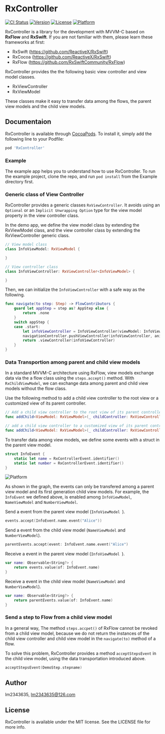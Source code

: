 # RxController

[![CI Status](https://img.shields.io/travis/lm2343635/RxController.svg?style=flat)](https://travis-ci.org/lm2343635/RxController)
[![Version](https://img.shields.io/cocoapods/v/RxController.svg?style=flat)](https://cocoapods.org/pods/RxController)
[![License](https://img.shields.io/cocoapods/l/RxController.svg?style=flat)](https://cocoapods.org/pods/RxController)
[![Platform](https://img.shields.io/cocoapods/p/RxController.svg?style=flat)](https://cocoapods.org/pods/RxController)

RxController is a library for the development with MVVM-C based on **RxFlow** and **RxSwift**.
If you are not familiar with them, please learn these frameworks at first:

- RxSwift (https://github.com/ReactiveX/RxSwift)
- RxCocoa (https://github.com/ReactiveX/RxSwift)
- RxFlow (https://github.com/RxSwiftCommunity/RxFlow)

RxController provides the the following basic view controller and view model classes.

- RxViewController
- RxViewModel

These classes make it easy to transfer data among the flows, the parent view models and the child view models.

## Documentaion

RxController is available through [CocoaPods](https://cocoapods.org). To install
it, simply add the following line to your Podfile:

```ruby
pod 'RxController'
```

### Example

The example app helps you to understand how to use RxController.
To run the example project, clone the repo, and run `pod install` from the Example directory first.

### Generic class of View Controller

RxController provides a generic classes `RxViewController`.
It avoids using an `Optional` or an `Implicit Unwrapping Option` type for the view model property in the view controller class.

In the demo app, we define the view model class by extending the RxViewModel class, and the view controller class by extending the RxViewController generic class.

```Swift
// View model class
class InfoViewModel: RxViewModel {

}

// View controller class
class InfoViewController: RxViewController<InfoViewModel> {

}
```

Then, we can initialize the `InfoViewController` with a safe way as the following.

```Swift 
func navigate(to step: Step) -> FlowContributors {
    guard let appStep = step as? AppStep else {
        return .none
    }
    switch appStep {
    case .start:
        let infoViewController = InfoViewController(viewModel: InfoViewModel())
        navigationController.pushViewController(infoViewController, animated: false)
        return .viewController(infoViewController)
    }
}
```

### Data Transportion among parent and child view models

In a standard MVVM-C architecture using RxFlow, view models exchange data via the a flow class using the `steps.accept()` method.
With `RxChildViewModel`, we can exchange data among parent and child view models without the flow class.

Use the following method to add a child view controller to the root view or a customized view of its parent controller.

```Swift
// Add a child view controller to the root view of its parent controller.
func addChild<ViewModel: RxViewModel>(_ childController: RxViewController<ViewModel>, completion: ((UIView) -> Void)? = nil)

// add a child view controller to a customized view of its parent controller.
func addChild<ViewModel: RxViewModel>(_ childController: RxViewController<ViewModel>, to view: UIView, completion: ((UIView) -> Void)? = nil)
```

To transfer data among view models, we define some events with a struct in the parent view model.

```Swift
struct InfoEvent {
    static let name = RxControllerEvent.identifier()
    static let number = RxControllerEvent.identifier()
}
```

![Platform](https://raw.githubusercontent.com/lm2343635/RxController/master/images/viewmodel.jpg)

As shown in the graph, the events can only be transfered among a parent view model and its first generation child view models.
For example, the `InfoEvent` we defined above, is enabled among `InfoViewModel`, `NameViewModel` and `NumberViewModel`.

Send a event from the parent view model (`InfoViewModel `).

```Swift
events.accept(InfoEvent.name.event("Alice"))
```

Send a event from the child view model (`NameViewModel` and `NumberViewModel`).

```Swift
parentEvents.accept(event: InfoEvent.name.event("Alice")
```

Receive a event in the parent view model (`InfoViewModel `).

```Swift
var name: Observable<String?> {
    return events.value(of: InfoEvent.name)
}
```

Receive a event in the child view model (`NameViewModel` and `NumberViewModel`).

```Swift
var name: Observable<String?> {
    return parentEvents.value(of: InfoEvent.name)
}
```

### Send a step to Flow from a child view model

In a general way, The method `steps.accpet()` of RxFlow cannot be revoked from a child view model, because we do not return the instances of the child view controller and child view model in the `navigate(to)` method of a flow.

To solve this problem, RxController provides a method `acceptStepsEvent` in the child view model, using the data transportation introduced above.

```Swift
acceptStepsEvent(DemoStep.stepname)
```

## Author

lm2343635, lm2343635@126.com

## License

RxController is available under the MIT license. See the LICENSE file for more info.
